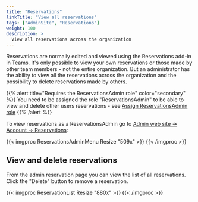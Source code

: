 ```yaml
---
title: "Reservations"
linkTitle: "View all reservations"
tags: ["AdminSite", "Reservations"]
weight: 100
description: >
  View all reservations across the organization 
---
```



Reservations are normally edited and viewed using the Reservations add-in in Teams. It's only possible to view your own reservations or those made by other team members - not the entire organization. But an administrator has the ability to view all the reservations across the organization and the possibility to delete reservations made by others. 

{{% alert title="Requires the ReservationsAdmin role" color="secondary" %}}
You need to be assigned the role "ReservationsAdmin" to be able to view and delete other users reservations - see [Assign ReservationsAdmin role](/getting-started/reservations/reservationsadmin/)
{{% /alert %}}

To view reservations as a ReservationsAdmin go to [Admin web site -> Account -> Reservations](https://www.meetingroommap.net/reservations):

{{< imgproc ReservationsAdminMenu Resize "509x" >}}
{{< /imgproc >}}



## View and delete reservations

From the admin reservation page you can view the list of all reservations. Click the "Delete" button to remove a reservation. 

{{< imgproc ReservationList Resize "880x" >}}
{{< /imgproc >}}


